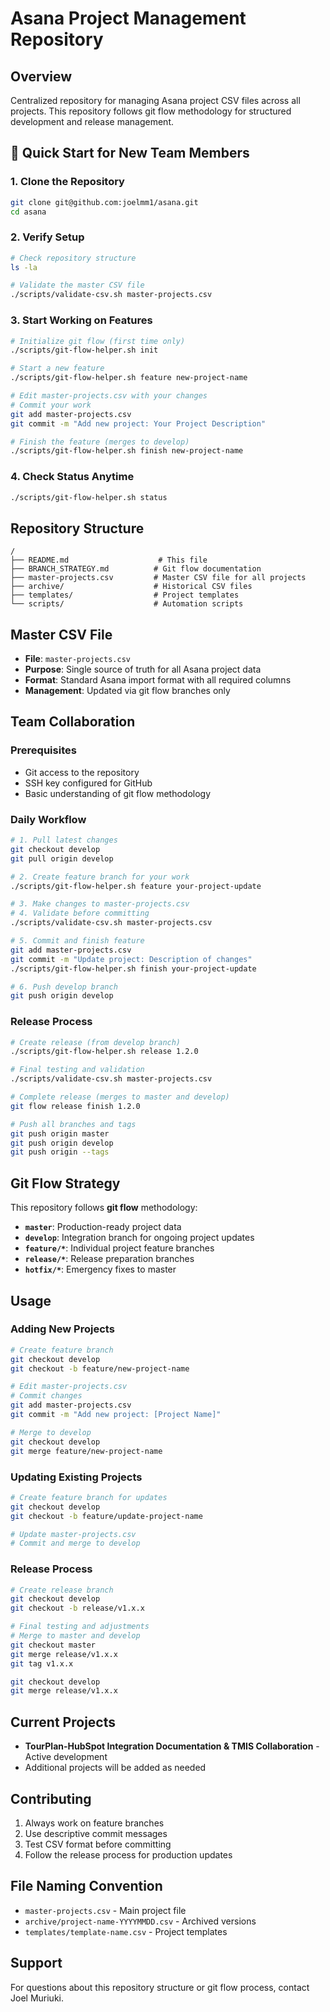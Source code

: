 # Asana Project Management Repository

## Overview
Centralized repository for managing Asana project CSV files across all projects. This repository follows git flow methodology for structured development and release management.

## 🚀 Quick Start for New Team Members

### **1. Clone the Repository**
```bash
git clone git@github.com:joelmm1/asana.git
cd asana
```

### **2. Verify Setup**
```bash
# Check repository structure
ls -la

# Validate the master CSV file
./scripts/validate-csv.sh master-projects.csv
```

### **3. Start Working on Features**
```bash
# Initialize git flow (first time only)
./scripts/git-flow-helper.sh init

# Start a new feature
./scripts/git-flow-helper.sh feature new-project-name

# Edit master-projects.csv with your changes
# Commit your work
git add master-projects.csv
git commit -m "Add new project: Your Project Description"

# Finish the feature (merges to develop)
./scripts/git-flow-helper.sh finish new-project-name
```

### **4. Check Status Anytime**
```bash
./scripts/git-flow-helper.sh status
```

## Repository Structure
```
/
├── README.md                    # This file
├── BRANCH_STRATEGY.md          # Git flow documentation
├── master-projects.csv         # Master CSV file for all projects
├── archive/                    # Historical CSV files
├── templates/                  # Project templates
└── scripts/                    # Automation scripts
```

## Master CSV File
- **File**: `master-projects.csv`
- **Purpose**: Single source of truth for all Asana project data
- **Format**: Standard Asana import format with all required columns
- **Management**: Updated via git flow branches only

## Team Collaboration

### **Prerequisites**
- Git access to the repository
- SSH key configured for GitHub
- Basic understanding of git flow methodology

### **Daily Workflow**
```bash
# 1. Pull latest changes
git checkout develop
git pull origin develop

# 2. Create feature branch for your work
./scripts/git-flow-helper.sh feature your-project-update

# 3. Make changes to master-projects.csv
# 4. Validate before committing
./scripts/validate-csv.sh master-projects.csv

# 5. Commit and finish feature
git add master-projects.csv
git commit -m "Update project: Description of changes"
./scripts/git-flow-helper.sh finish your-project-update

# 6. Push develop branch
git push origin develop
```

### **Release Process**
```bash
# Create release (from develop branch)
./scripts/git-flow-helper.sh release 1.2.0

# Final testing and validation
./scripts/validate-csv.sh master-projects.csv

# Complete release (merges to master and develop)
git flow release finish 1.2.0

# Push all branches and tags
git push origin master
git push origin develop
git push origin --tags
```

## Git Flow Strategy
This repository follows **git flow** methodology:

- **`master`**: Production-ready project data
- **`develop`**: Integration branch for ongoing project updates
- **`feature/*`**: Individual project feature branches
- **`release/*`**: Release preparation branches
- **`hotfix/*`**: Emergency fixes to master

## Usage

### Adding New Projects
```bash
# Create feature branch
git checkout develop
git checkout -b feature/new-project-name

# Edit master-projects.csv
# Commit changes
git add master-projects.csv
git commit -m "Add new project: [Project Name]"

# Merge to develop
git checkout develop
git merge feature/new-project-name
```

### Updating Existing Projects
```bash
# Create feature branch for updates
git checkout develop
git checkout -b feature/update-project-name

# Update master-projects.csv
# Commit and merge to develop
```

### Release Process
```bash
# Create release branch
git checkout develop
git checkout -b release/v1.x.x

# Final testing and adjustments
# Merge to master and develop
git checkout master
git merge release/v1.x.x
git tag v1.x.x

git checkout develop
git merge release/v1.x.x
```

## Current Projects
- **TourPlan-HubSpot Integration Documentation & TMIS Collaboration** - Active development
- Additional projects will be added as needed

## Contributing
1. Always work on feature branches
2. Use descriptive commit messages
3. Test CSV format before committing
4. Follow the release process for production updates

## File Naming Convention
- `master-projects.csv` - Main project file
- `archive/project-name-YYYYMMDD.csv` - Archived versions
- `templates/template-name.csv` - Project templates

## Support
For questions about this repository structure or git flow process, contact Joel Muriuki.
